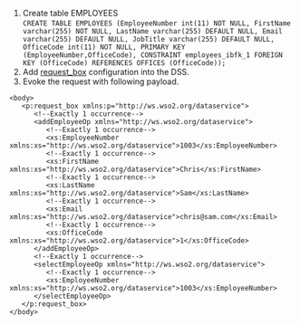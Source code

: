 1. Create table EMPLOYEES
   <br>`CREATE TABLE EMPLOYEES (EmployeeNumber int(11) NOT NULL, FirstName varchar(255) NOT NULL, LastName varchar(255) DEFAULT NULL, Email varchar(255) DEFAULT NULL, JobTitle varchar(255) DEFAULT NULL, OfficeCode int(11) NOT NULL, PRIMARY KEY (EmployeeNumber,OfficeCode), CONSTRAINT employees_ibfk_1 FOREIGN KEY (OfficeCode) REFERENCES OFFICES (OfficeCode));`
2. Add [request_box](request_box.xml) configuration into the DSS.
3. Evoke the request with following payload.
```
<body>
   <p:request_box xmlns:p="http://ws.wso2.org/dataservice">
      <!--Exactly 1 occurrence-->
      <addEmployeeOp xmlns="http://ws.wso2.org/dataservice">
         <!--Exactly 1 occurrence-->
         <xs:EmployeeNumber xmlns:xs="http://ws.wso2.org/dataservice">1003</xs:EmployeeNumber>
         <!--Exactly 1 occurrence-->
         <xs:FirstName xmlns:xs="http://ws.wso2.org/dataservice">Chris</xs:FirstName>
         <!--Exactly 1 occurrence-->
         <xs:LastName xmlns:xs="http://ws.wso2.org/dataservice">Sam</xs:LastName>
         <!--Exactly 1 occurrence-->
         <xs:Email xmlns:xs="http://ws.wso2.org/dataservice">chris@sam.com</xs:Email>
         <!--Exactly 1 occurrence-->
         <xs:OfficeCode xmlns:xs="http://ws.wso2.org/dataservice">1</xs:OfficeCode>
      </addEmployeeOp>
      <!--Exactly 1 occurrence-->
      <selectEmployeeOp xmlns="http://ws.wso2.org/dataservice">
         <!--Exactly 1 occurrence-->
         <xs:EmployeeNumber xmlns:xs="http://ws.wso2.org/dataservice">1003</xs:EmployeeNumber>
      </selectEmployeeOp>
   </p:request_box>
</body>
```